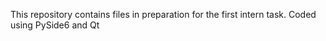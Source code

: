 This repository contains files in preparation for the first intern task.
Coded using PySide6 and Qt
